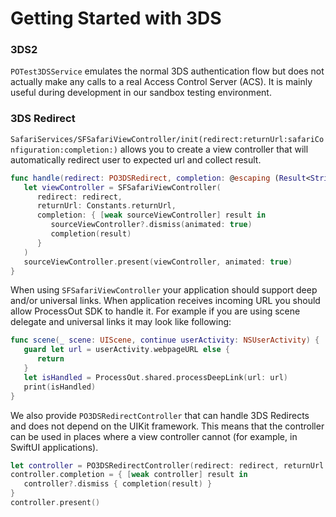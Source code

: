 # Getting Started with 3DS

### 3DS2

``POTest3DSService`` emulates the normal 3DS authentication flow but does not actually make any calls to a real
Access Control Server (ACS). It is mainly useful during development in our sandbox testing environment.

### 3DS Redirect

``SafariServices/SFSafariViewController/init(redirect:returnUrl:safariConfiguration:completion:)`` allows you to create
a view controller that will automatically redirect user to expected url and collect result.

```swift
func handle(redirect: PO3DSRedirect, completion: @escaping (Result<String, POFailure>) -> Void) {
   let viewController = SFSafariViewController(
      redirect: redirect,
      returnUrl: Constants.returnUrl,
      completion: { [weak sourceViewController] result in
         sourceViewController?.dismiss(animated: true)
         completion(result)
      }
   )
   sourceViewController.present(viewController, animated: true)
}
```

When using `SFSafariViewController` your application should support deep and/or universal links. When
application receives incoming URL you should allow ProcessOut SDK to handle it. For example if you are using scene
delegate and universal links it may look like following:

```swift
func scene(_ scene: UIScene, continue userActivity: NSUserActivity) {
   guard let url = userActivity.webpageURL else {
      return
   }
   let isHandled = ProcessOut.shared.processDeepLink(url: url)
   print(isHandled)
}
```

We also provide ``PO3DSRedirectController`` that can handle 3DS Redirects and does not depend on the UIKit framework.
This means that the controller can be used in places where a view controller cannot (for example, in SwiftUI
applications).

```swift
let controller = PO3DSRedirectController(redirect: redirect, returnUrl: Constants.returnUrl)
controller.completion = { [weak controller] result in
   controller?.dismiss { completion(result) }
}
controller.present()
```
